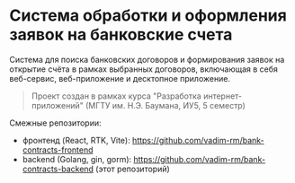 # Система обработки и оформления заявок на банковские счета

Система для поиска банковских договоров и формирования заявок на открытие счёта в рамках выбранных договоров,
включающая в себя веб-сервис, веб-приложение и десктопное приложение.

> Проект создан в рамках курса "Разработка интернет-приложений" (МГТУ им. Н.Э. Баумана, ИУ5, 5 семестр)

Смежные репозитории:

- фронтенд (React, RTK, Vite): https://github.com/vadim-rm/bank-contracts-frontend
- backend (Golang, gin, gorm): https://github.com/vadim-rm/bank-contracts-backend (этот репозиторий)